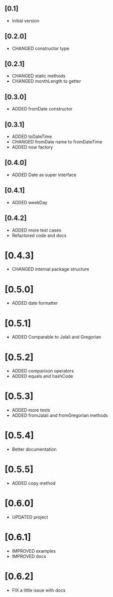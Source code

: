 ## [0.1]

- Initial version

## [0.2.0]

- CHANGED constructor type

## [0.2.1]

- CHANGED static methods
- CHANGED monthLength to getter

## [0.3.0]

- ADDED fromDate constructor

## [0.3.1]

- ADDED toDateTime
- CHANGED fromDate name to fromDateTime
- ADDED now factory

## [0.4.0]

- ADDED Date as super interface

## [0.4.1]

- ADDED weekDay

## [0.4.2]

- ADDED more test cases
- Refactored code and docs

# [0.4.3]

- CHANGED internal package structure

# [0.5.0]

- ADDED date formatter

# [0.5.1]

- ADDED Comparable to Jalali and Gregorian

# [0.5.2]

- ADDED comparison operators
- ADDED equals and hashCode

# [0.5.3]

- ADDED more tests
- ADDED fromJalali and fromGregorian methods

# [0.5.4]

- Better documentation

# [0.5.5]

- ADDED copy method

# [0.6.0]

- UPDATED project

# [0.6.1]

- IMPROVED examples
- IMPROVED docs

# [0.6.2]

- FIX a little issue with docs
